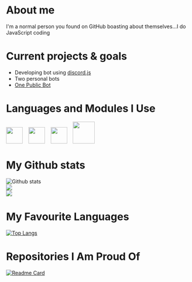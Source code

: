 # About me
I'm a normal person you found on GitHub boasting about themselves...I do JavaScript coding

# Current projects & goals
* Developing bot using [discord.js](https://discordjs.guide/)
* Two personal bots
* [One Public Bot](https://www/github.com/ObligatorBot)

# Languages and Modules I Use
[<img src="https://user-images.githubusercontent.com/84702365/122243720-f6e37f80-cee1-11eb-9d3f-72317d58d538.png" width="45px">](https://developer.mozilla.org/en-US/docs/Web/JavaScript)&nbsp;&nbsp;&nbsp;&nbsp;[<img src="https://cdn.worldvectorlogo.com/logos/nodejs-icon.svg" width="45px">](https://nodejs.org/en/about/)&nbsp;&nbsp;&nbsp;&nbsp;[<img src="https://cdn.discordapp.com/attachments/668460438954049537/854737042679791636/20210616_191229.png" width="45px">](https://developer.mozilla.org/en-US/docs/Web/html)&nbsp;&nbsp;&nbsp;&nbsp;[<img src="https://cdn.discordapp.com/icons/222078108977594368/2d5777275b5f56e42a131898ab061204.webp" width="60px">](https://discord.js.org/#/)

# My Github stats
![Github stats](https://github-readme-stats.vercel.app/api?username=UndiedGamer&show_icons=true&count_private=true&theme=radical)\
<img src="https://github-readme-streak-stats.herokuapp.com/?user=undiedgamer&layout=compact&theme=radical"/>\
<img src="https://activity-graph.herokuapp.com/graph?username=UndiedGamer&theme=radical"/>

# My Favourite Languages
[![Top Langs](https://github-readme-stats.vercel.app/api/top-langs/?username=UndiedGamer&layout=compact&langs_count=8&theme=radical)](https://github.com/UndiedGamer/Obligator)

# Repositories I Am Proud Of
[![Readme Card](https://github-readme-stats.vercel.app/api/pin?username=ObligatorBot&repo=Obligator&theme=radical)](https://github.com/UndiedGamer/Obligator)
